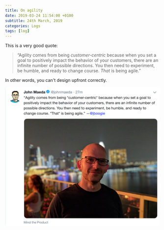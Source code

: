 ```yaml
---
title: On agility
date: 2019-03-24 11:54:00 +0100
subtitle: 24th March, 2019
categories: Logs
tags: [log]
---
```


This is a very good quote:

> “Agility comes from being *customer-centric* because when you set a goal to positively impact the behavior of your customers, there are an infinite number of possible directions. You then need to experiment, be humble, and ready to change course. *That* is being agile.”

In other words, you can't design upfront correctly.

![](../assets/log/n482_screen-shot-2019-03-24-at-15.52.04.png)